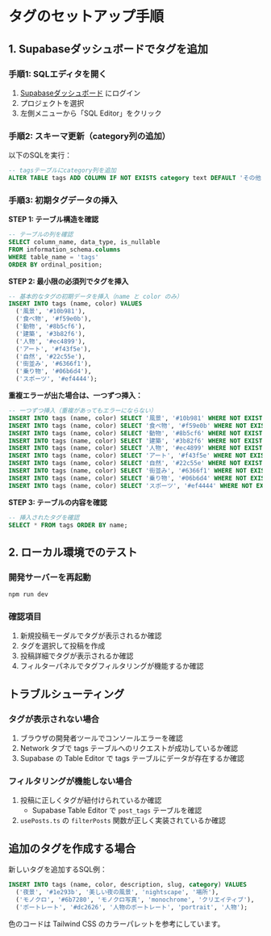 # タグのセットアップ手順

## 1. Supabaseダッシュボードでタグを追加

### 手順1: SQLエディタを開く
1. [Supabaseダッシュボード](https://supabase.com/dashboard) にログイン
2. プロジェクトを選択
3. 左側メニューから「SQL Editor」をクリック

### 手順2: スキーマ更新（category列の追加）
以下のSQLを実行：

```sql
-- tagsテーブルにcategory列を追加
ALTER TABLE tags ADD COLUMN IF NOT EXISTS category text DEFAULT 'その他';
```

### 手順3: 初期タグデータの挿入

**STEP 1: テーブル構造を確認**
```sql
-- テーブルの列を確認
SELECT column_name, data_type, is_nullable 
FROM information_schema.columns 
WHERE table_name = 'tags' 
ORDER BY ordinal_position;
```

**STEP 2: 最小限の必須列でタグを挿入**
```sql
-- 基本的なタグの初期データを挿入（name と color のみ）
INSERT INTO tags (name, color) VALUES
  ('風景', '#10b981'),
  ('食べ物', '#f59e0b'),
  ('動物', '#8b5cf6'),
  ('建築', '#3b82f6'),
  ('人物', '#ec4899'),
  ('アート', '#f43f5e'),
  ('自然', '#22c55e'),
  ('街並み', '#6366f1'),
  ('乗り物', '#06b6d4'),
  ('スポーツ', '#ef4444');
```

**重複エラーが出た場合は、一つずつ挿入：**
```sql
-- 一つずつ挿入（重複があってもエラーにならない）
INSERT INTO tags (name, color) SELECT '風景', '#10b981' WHERE NOT EXISTS (SELECT 1 FROM tags WHERE name = '風景');
INSERT INTO tags (name, color) SELECT '食べ物', '#f59e0b' WHERE NOT EXISTS (SELECT 1 FROM tags WHERE name = '食べ物');
INSERT INTO tags (name, color) SELECT '動物', '#8b5cf6' WHERE NOT EXISTS (SELECT 1 FROM tags WHERE name = '動物');
INSERT INTO tags (name, color) SELECT '建築', '#3b82f6' WHERE NOT EXISTS (SELECT 1 FROM tags WHERE name = '建築');
INSERT INTO tags (name, color) SELECT '人物', '#ec4899' WHERE NOT EXISTS (SELECT 1 FROM tags WHERE name = '人物');
INSERT INTO tags (name, color) SELECT 'アート', '#f43f5e' WHERE NOT EXISTS (SELECT 1 FROM tags WHERE name = 'アート');
INSERT INTO tags (name, color) SELECT '自然', '#22c55e' WHERE NOT EXISTS (SELECT 1 FROM tags WHERE name = '自然');
INSERT INTO tags (name, color) SELECT '街並み', '#6366f1' WHERE NOT EXISTS (SELECT 1 FROM tags WHERE name = '街並み');
INSERT INTO tags (name, color) SELECT '乗り物', '#06b6d4' WHERE NOT EXISTS (SELECT 1 FROM tags WHERE name = '乗り物');
INSERT INTO tags (name, color) SELECT 'スポーツ', '#ef4444' WHERE NOT EXISTS (SELECT 1 FROM tags WHERE name = 'スポーツ');
```

**STEP 3: テーブルの内容を確認**
```sql
-- 挿入されたタグを確認
SELECT * FROM tags ORDER BY name;
```

## 2. ローカル環境でのテスト

### 開発サーバーを再起動
```bash
npm run dev
```

### 確認項目
1. 新規投稿モーダルでタグが表示されるか確認
2. タグを選択して投稿を作成
3. 投稿詳細でタグが表示されるか確認
4. フィルターパネルでタグフィルタリングが機能するか確認

## トラブルシューティング

### タグが表示されない場合
1. ブラウザの開発者ツールでコンソールエラーを確認
2. Network タブで tags テーブルへのリクエストが成功しているか確認
3. Supabase の Table Editor で tags テーブルにデータが存在するか確認

### フィルタリングが機能しない場合
1. 投稿に正しくタグが紐付けられているか確認
   - Supabase Table Editor で `post_tags` テーブルを確認
2. `usePosts.ts` の `filterPosts` 関数が正しく実装されているか確認

## 追加のタグを作成する場合

新しいタグを追加するSQL例：

```sql
INSERT INTO tags (name, color, description, slug, category) VALUES
  ('夜景', '#1e293b', '美しい夜の風景', 'nightscape', '場所'),
  ('モノクロ', '#6b7280', 'モノクロ写真', 'monochrome', 'クリエイティブ'),
  ('ポートレート', '#dc2626', '人物のポートレート', 'portrait', '人物');
```

色のコードは Tailwind CSS のカラーパレットを参考にしています。